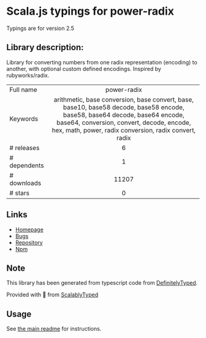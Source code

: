 
# Scala.js typings for power-radix

Typings are for version 2.5

## Library description:
Library for converting numbers from one radix representation (encoding) to another, with optional custom defined encodings. Inspired by rubyworks/radix.

|                    |                 |
| ------------------ | :-------------: |
| Full name          | power-radix |
| Keywords           | arithmetic, base conversion, base convert, base, base10, base58 decode, base58 encode, base58, base64 decode, base64 encode, base64, conversion, convert, decode, encode, hex, math, power, radix conversion, radix convert, radix |
| # releases         | 6 |
| # dependents       | 1 |
| # downloads        | 11207 |
| # stars            | 0 |

## Links
- [Homepage](https://github.com/cflynn07/power-radix)
- [Bugs](https://github.com/cflynn07/power-radix/issues)
- [Repository](https://github.com/cflynn07/power-radix)
- [Npm](https://www.npmjs.com/package/power-radix)
    


## Note
This library has been generated from typescript code from [DefinitelyTyped](https://definitelytyped.org).

Provided with :purple_heart: from [ScalablyTyped](https://github.com/oyvindberg/ScalablyTyped)

## Usage
See [the main readme](../../readme.md) for instructions.


